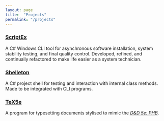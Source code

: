 ```yaml
---
layout: page
title:  "Projects"
permalink: "/projects"
---
```



### **[ScriptEx](/projects/scriptex)**
A C# Windows CLI tool for asynchronous software installation, system stability testing, and final quality control. Developed, refined, and continually refactored to make life easier as a system technician.



### **[Shelleton](/projects/shelleton)**
A C# project shell for testing and interaction with internal class methods. Made to be integrated with CLI programs.


### **[TeX5e](/projects/tex5e)**
A program for typesetting documents stylised to mimic the <abbr title="Dungeons & Dragons 5th Edition Player's Handbook"><em>D&D 5e: PHB</em></abbr>.
